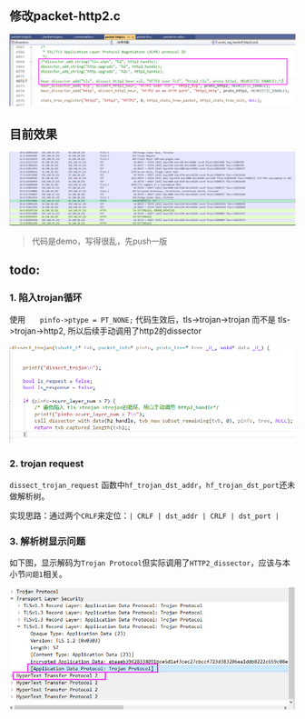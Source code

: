 ## 修改packet-http2.c

![image-20240928160757386](readme.assets/image-20240928160757386.png)


## 目前效果

![image-20240928103131293](readme.assets/image-20240928103131293.png)

> 代码是demo，写得很乱，先push一版

## todo:

### 1. 陷入trojan循环

使用 `    pinfo->ptype = PT_NONE; `  代码生效后，tls->trojan->trojan 而不是 tls->trojan->http2, 所以后续手动调用了http2的dissector

![image-20240928103209010](readme.assets/image-20240928103209010.png)

### 2. trojan request 

`dissect_trojan_request` 函数中`hf_trojan_dst_addr`，`hf_trojan_dst_port`还未做解析树。

实现思路：通过两个`CRLF`来定位：`| CRLF | dst_addr | CRLF | dst_port |`

### 3. 解析树显示问题

如下图，显示解码为`Trojan Protocol`但实际调用了`HTTP2_dissector`，应该与本小节`问题1`相关。

![image-20240928103745897](readme.assets/image-20240928103745897.png)

 



